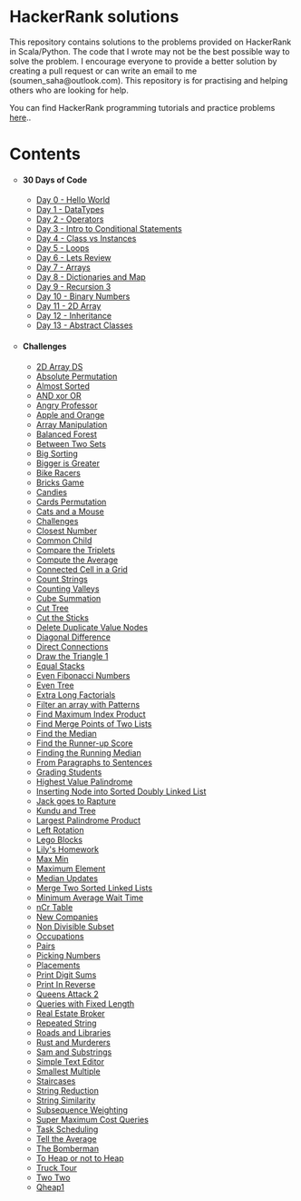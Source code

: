 <!DOCTYPE html>
<html>
<body>

<h1>HackerRank solutions</h1>

<p>
This repository contains solutions to the problems provided on HackerRank in Scala/Python. The code that I wrote may not be the best possible way to solve the problem. I encourage everyone to provide a better solution by creating a pull request or can write an email to me (soumen_saha@outlook.com). This repository is for practising and helping others who are looking for help.

You can find HackerRank programming tutorials and practice problems <a href="https://www.hackerrank.com/dashboard">here</a>..
</p>

<h1>Contents</h1>
<ul style="list-style-type: circle;">
<li>
<h4>30 Days of Code</h4>
<ul>
  <li><a href="https://github.com/imsoumen/HackerRank/blob/master/30_Days_of_Code/Day_0_Hello_World.scala">Day 0 - Hello World</a>&nbsp;</li>
  <li><a href="https://github.com/imsoumen/HackerRank/blob/master/30_Days_of_Code/Day_1_Data_Types.scala">Day 1 - DataTypes</a></li>
  <li><a href="https://github.com/imsoumen/HackerRank/blob/master/30_Days_of_Code/Day_2_Operators.scala">Day 2 - Operators</a></li>
  <li><a href="https://github.com/imsoumen/HackerRank/blob/master/30_Days_of_Code/Day_3_Intro_to_Conditional_Statements.scala">Day 3 - Intro to Conditional Statements</a></li>
  <li><a href="https://github.com/imsoumen/HackerRank/blob/master/30_Days_of_Code/Day_4_Class_vs_Instance.scala">Day 4 - Class vs Instances</a></li>
  <li><a href="https://github.com/imsoumen/HackerRank/blob/master/30_Days_of_Code/Day_5_Loops.scala">Day 5 - Loops</a></li>
  <li><a href="https://github.com/imsoumen/HackerRank/blob/master/30_Days_of_Code/Day_6_Lets_Review.scala">Day 6 - Lets Review</a></li>
  <li><a href="https://github.com/imsoumen/HackerRank/blob/master/30_Days_of_Code/Day_7_Arrays.scala">Day 7 - Arrays</a></li>
  <li><a href="https://github.com/imsoumen/HackerRank/blob/master/30_Days_of_Code/Day_8_Dictionaries_and_Map.scala">Day 8 - Dictionaries and Map</a></li>
  <li><a href="https://github.com/imsoumen/HackerRank/blob/master/30_Days_of_Code/Day_9_Recursion_3.scala">Day 9 - Recursion 3</a></li>
  <li><a href="https://github.com/imsoumen/HackerRank/blob/master/30_Days_of_Code/Day_10_Binary_Numbers.scala">Day 10 - Binary Numbers</a></li>
  <li><a href="https://github.com/imsoumen/HackerRank/blob/master/30_Days_of_Code/Day_11_2D_Array.scala">Day 11 - 2D Array</a></li>
  <li><a href="https://github.com/imsoumen/HackerRank/blob/master/30_Days_of_Code/Day_12_Inheritance.scala">Day 12 - Inheritance</a></li>
  <li><a href="https://github.com/imsoumen/HackerRank/blob/master/30_Days_of_Code/Day_13_Abstract_Classes.py">Day 13 - Abstract Classes</a></li>
<!--li><a href="">Zoos</a></li-->
</ul>
</li>
</ul>
<ul style="list-style-type: circle;">
<li>
<h4>Challenges</h4>
<ul>
  <li><a href="https://github.com/imsoumen/HackerRank/blob/master/Challenges/2D_Array-DS.scala">2D Array DS</a></li>
  <li><a href="https://github.com/imsoumen/HackerRank/blob/master/Challenges/Absolute_Permutation.scala">Absolute Permutation</a></li>
  <li><a href="https://github.com/imsoumen/HackerRank/blob/master/Challenges/Almost_Sorted.scala">Almost Sorted</a></li>
  <li><a href="https://github.com/imsoumen/HackerRank/blob/master/Challenges/AND_xor_OR.scala">AND xor OR</a></li>
  <li><a href="https://github.com/imsoumen/HackerRank/blob/master/Challenges/Angry_Professor.scala">Angry Professor</a></li>
  <li><a href="https://github.com/imsoumen/HackerRank/blob/master/Challenges/Apple_and_Orange.scala">Apple and Orange</a></li>
  <li><a href="https://github.com/imsoumen/HackerRank/blob/master/Challenges/Array_Manipulation.py">Array Manipulation</a></li>
  <li><a href="https://github.com/imsoumen/HackerRank/blob/master/Challenges/Balanced_Forest.py">Balanced Forest</a></li>
  <li><a href="https://github.com/imsoumen/HackerRank/blob/master/Challenges/Between_Two_Sets.py">Between Two Sets</a></li>
  <li><a href="https://github.com/imsoumen/HackerRank/blob/master/Challenges/Big_Sorting.scala">Big Sorting</a></li>
  <li><a href="https://github.com/imsoumen/HackerRank/blob/master/Challenges/Bigger_is_Greater.scala">Bigger is Greater</a></li>
  <li><a href="https://github.com/imsoumen/HackerRank/blob/master/Challenges/Bike_Racers.scala">Bike Racers</a></li>
  <li><a href="https://github.com/imsoumen/HackerRank/blob/master/Challenges/Bricks_Game.scala">Bricks Game</a></li>
  <li><a href="https://github.com/imsoumen/HackerRank/blob/master/Challenges/Candies.scala">Candies</a></li>
  <li><a href="https://github.com/imsoumen/HackerRank/blob/master/Challenges/Cards_Permutation.py">Cards Permutation</a></li>
  <li><a href="https://github.com/imsoumen/HackerRank/blob/master/Challenges/Cats_and_A_Mouse.py">Cats and a Mouse</a></li>
  <li><a href="https://github.com/imsoumen/HackerRank/blob/master/Challenges/Challenges.sql">Challenges</a></li>
  <li><a href="https://github.com/imsoumen/HackerRank/blob/master/Challenges/Closest_Number.scala">Closest Number</a></li>
  <li><a href="https://github.com/imsoumen/HackerRank/blob/master/Challenges/CommonChild.py">Common Child</a></li>
  <li><a href="https://github.com/imsoumen/HackerRank/blob/master/Challenges/Compare_the_Triplets.scala">Compare the Triplets</a></li>
  <li><a href="https://github.com/imsoumen/HackerRank/blob/master/Challenges/Compute_The_Average.sh">Compute the Average</a></li>
  <li><a href="https://github.com/imsoumen/HackerRank/blob/master/Challenges/Connected_Cell_in_a_Grid.scala">Connected Cell in a Grid</a></li>
  <li><a href="https://github.com/imsoumen/HackerRank/blob/master/Challenges/Count_Strings.scala">Count Strings</a></li>
  <li><a href="https://github.com/imsoumen/HackerRank/blob/master/Challenges/Counting_Valleys.scala">Counting Valleys</a></li>
  <li><a href="https://github.com/imsoumen/HackerRank/blob/master/Challenges/Cube_Summation.py">Cube Summation</a></li>
  <li><a href="https://github.com/imsoumen/HackerRank/blob/master/Challenges/Cut_Tree.scala">Cut Tree</a></li>
  <li><a href="https://github.com/imsoumen/HackerRank/blob/master/Challenges/Cut_the_Sticks.py">Cut the Sticks</a></li>
  <li><a href="https://github.com/imsoumen/HackerRank/blob/master/Challenges/Delete_duplicate-value_nodes.py">Delete Duplicate Value Nodes</a></li>
  <li><a href="https://github.com/imsoumen/HackerRank/blob/master/Challenges/Diagonal_Difference.scala">Diagonal Difference</a></li>
  <li><a href="https://github.com/imsoumen/HackerRank/blob/master/Challenges/Direct_Connections.scala">Direct Connections</a></li>
  <li><a href="https://github.com/imsoumen/HackerRank/blob/master/Challenges/Draw_the_Triangle_1.sql">Draw the Triangle 1</a></li>
  <li><a href="https://github.com/imsoumen/HackerRank/blob/master/Challenges/Equal_Stacks.scala">Equal Stacks</a></li>
  <li><a href="https://github.com/imsoumen/HackerRank/blob/master/Challenges/Even_Fibonacci_Numbers.scala">Even Fibonacci Numbers</a></li>
  <li><a href="https://github.com/imsoumen/HackerRank/blob/master/Challenges/Even_Tree.scala">Even Tree</a></li>
  <li><a href="https://github.com/imsoumen/HackerRank/blob/master/Challenges/ExtraLongFactorials.py">Extra Long Factorials</a></li>
  <li><a href="https://github.com/imsoumen/HackerRank/blob/master/Challenges/Filter_an_Array_with_Patterns.sh">Filter an array with Patterns</a></li>
  <li><a href="https://github.com/imsoumen/HackerRank/blob/master/Challenges/Find_Maximum_Index_Product.scala">Find Maximum Index Product</a></li>
  <li><a href="https://github.com/imsoumen/HackerRank/blob/master/Challenges/Find_Merge_Point_of_Two_Lists.py">Find Merge Points of Two Lists</a></li>
  <li><a href="https://github.com/imsoumen/HackerRank/blob/master/Challenges/Find_The_Median.py">Find the Median</a></li>
  <li><a href="https://github.com/imsoumen/HackerRank/blob/master/Challenges/Find_the_Runner-up_Score.py">Find the Runner-up Score</a></li>
  <li><a href="https://github.com/imsoumen/HackerRank/blob/master/Challenges/Find_the_Running_Median.scala">Finding the Running Median</a></li>
  <li><a href="https://github.com/imsoumen/HackerRank/blob/master/Challenges/From_Paragraphs_to_Sentences.py">From Paragraphs to Sentences</a></li>
  <li><a href="https://github.com/imsoumen/HackerRank/blob/master/Challenges/Grading_Students.scala">Grading Students</a></li>
  <li><a href="https://github.com/imsoumen/HackerRank/blob/master/Challenges/Highest_Value_Palindrome.scala">Highest Value Palindrome</a></li>
  <li><a href="https://github.com/imsoumen/HackerRank/blob/master/Challenges/Inserting_NodeInto_Sorted_Doubly_Linked_List.py">Inserting Node into Sorted Doubly Linked List</a></li>
  <li><a href="https://github.com/imsoumen/HackerRank/blob/master/Challenges/Jack_goes_to_Rapture.scala">Jack goes to Rapture</a></li>
  <li><a href="https://github.com/imsoumen/HackerRank/blob/master/Challenges/Kundu_and_Tree.scala">Kundu and Tree</a></li>
  <li><a href="https://github.com/imsoumen/HackerRank/blob/master/Challenges/Largest_Palindrome_Product.py">Largest Palindrome Product</a></li>
  <li><a href="https://github.com/imsoumen/HackerRank/blob/master/Challenges/Left_Rotation.scala">Left Rotation</a></li>
  <li><a href="https://github.com/imsoumen/HackerRank/blob/master/Challenges/Lego_Blocks.py">Lego Blocks</a></li>
  <li><a href="https://github.com/imsoumen/HackerRank/blob/master/Challenges/Lily's_Homework.py">Lily's Homework</a></li>
  <li><a href="https://github.com/imsoumen/HackerRank/blob/master/Challenges/Max_Min.scala">Max Min</a></li>
  <li><a href="https://github.com/imsoumen/HackerRank/blob/master/Challenges/Maximum_Element.py">Maximum Element</a></li>
  <li><a href="https://github.com/imsoumen/HackerRank/blob/master/Challenges/Median_Updates.scala">Median Updates</a></li>
  <li><a href="https://github.com/imsoumen/HackerRank/blob/master/Challenges/Merge_Two_sorted_Linked_Lists.py">Merge Two Sorted Linked Lists</a></li>
  <li><a href="https://github.com/imsoumen/HackerRank/blob/master/Challenges/Minimum_Average_Waiting_Time.scala">Minimum Average Wait Time</a></li>
  <li><a href="https://github.com/imsoumen/HackerRank/blob/master/Challenges/nCr_Table.scala">nCr Table</a></li>
  <li><a href="https://github.com/imsoumen/HackerRank/blob/master/Challenges/New_Companies.sql">New Companies</a></li>
  <li><a href="https://github.com/imsoumen/HackerRank/blob/master/Challenges/Non_Divisible_Subset.scala">Non Divisible Subset</a></li>
  <li><a href="https://github.com/imsoumen/HackerRank/blob/master/Challenges/Occupations.sql">Occupations</a></li>
  <li><a href="https://github.com/imsoumen/HackerRank/blob/master/Challenges/Pairs.scala">Pairs</a></li>
  <li><a href="https://github.com/imsoumen/HackerRank/blob/master/Challenges/Picking_Numbers.scala">Picking Numbers</a></li>
  <li><a href="https://github.com/imsoumen/HackerRank/blob/master/Challenges/Placements.sql">Placements</a></li>
  <li><a href="https://github.com/imsoumen/HackerRank/blob/master/Challenges/Print_Digit_Sums.scala">Print Digit Sums</a></li>
  <li><a href="https://github.com/imsoumen/HackerRank/blob/master/Challenges/Print_in_Reverse.scala">Print In Reverse</a></li>
  <li><a href="https://github.com/imsoumen/HackerRank/blob/master/Challenges/Queens_Attack_2.scala">Queens Attack 2</a></li>
  <li><a href="https://github.com/imsoumen/HackerRank/blob/master/Challenges/Queries_with_Fixed_Length.scala">Queries with Fixed Length</a></li>
  <li><a href="https://github.com/imsoumen/HackerRank/blob/master/Challenges/Real_Estate_Broker.py">Real Estate Broker</a></li>
  <li><a href="https://github.com/imsoumen/HackerRank/blob/master/Challenges/Repeated_String.py">Repeated String</a></li>
  <li><a href="https://github.com/imsoumen/HackerRank/blob/master/Challenges/Roads_and_Libraries.scala">Roads and Libraries</a></li>
  <li><a href="https://github.com/imsoumen/HackerRank/blob/master/Challenges/Rust_and_Murderer.py">Rust and Murderers</a></li>
  <li><a href="https://github.com/imsoumen/HackerRank/blob/master/Challenges/Sam_and_Substrings.py">Sam and Substrings</a></li>
  <li><a href="https://github.com/imsoumen/HackerRank/blob/master/Challenges/Simple_Text_Editor.scala">Simple Text Editor</a></li>
  <li><a href="https://github.com/imsoumen/HackerRank/blob/master/Challenges/Smallest_Multiple.py">Smallest Multiple</a></li>
  <li><a href="https://github.com/imsoumen/HackerRank/blob/master/Challenges/Staircases.scala">Staircases</a></li>
  <li><a href="https://github.com/imsoumen/HackerRank/blob/master/Challenges/String_Reduction.scala">String Reduction</a></li>
  <li><a href="https://github.com/imsoumen/HackerRank/blob/master/Challenges/String_Similarity.scala">String Similarity</a></li>
  <li><a href="https://github.com/imsoumen/HackerRank/blob/master/Challenges/Subsequence_Weighting.py">Subsequence Weighting</a></li>
  <li><a href="https://github.com/imsoumen/HackerRank/blob/master/Challenges/Super_Maximum_Cost_Queries.scala">Super Maximum Cost Queries</a></li>
  <li><a href="https://github.com/imsoumen/HackerRank/blob/master/Challenges/Task_Scheduling.scala">Task Scheduling</a></li>
  <li><a href="https://github.com/imsoumen/HackerRank/blob/master/Challenges/Tell_the_Average.scala">Tell the Average</a></li>
  <li><a href="https://github.com/imsoumen/HackerRank/blob/master/Challenges/The_Bomberman.scala">The Bomberman</a></li>
  <li><a href="https://github.com/imsoumen/HackerRank/blob/master/Challenges/To_Heap_or_Not_to_Heap.py">To Heap or not to Heap</a></li>
  <li><a href="https://github.com/imsoumen/HackerRank/blob/master/Challenges/Truck_Tour.scala">Truck Tour</a></li>
  <li><a href="https://github.com/imsoumen/HackerRank/blob/master/Challenges/Two_Two.scala">Two Two</a></li>
  <li><a href="https://github.com/imsoumen/HackerRank/blob/master/Challenges/qheap1.scala">Qheap1</a></li>
  <!--li><a href="">Zoos</a></li-->
</ul>
</li>
</ul>





</body>
</html>



